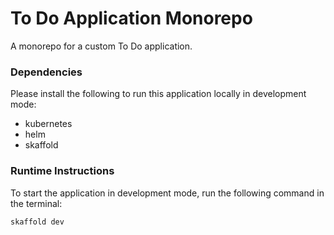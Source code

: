 # To Do Application Monorepo

A monorepo for a custom To Do application.

### Dependencies
Please install the following to run this application locally in development mode:
- kubernetes
- helm
- skaffold

### Runtime Instructions
To start the application in development mode, run the following command in the terminal:
```bash
skaffold dev
```